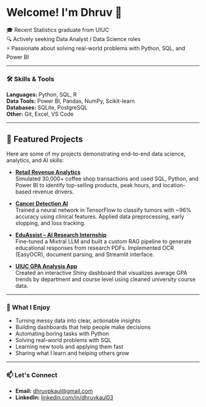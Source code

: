 # Welcome! I'm Dhruv 👋  

🎓 Recent Statistics graduate from UIUC  
🔍 Actively seeking Data Analyst / Data Science roles  
⚡ Passionate about solving real-world problems with Python, SQL, and Power BI  

---

### 🛠 Skills & Tools

**Languages:** Python, SQL, R  
**Data Tools:** Power BI, Pandas, NumPy, Scikit-learn  
**Databases:** SQLite, PostgreSQL  
**Other:** Git, Excel, VS Code

---

## 🚀 Featured Projects

Here are some of my projects demonstrating end-to-end data science, analytics, and AI skills:

- [**Retail Revenue Analytics**](https://github.com/dhruvkaul03/Retail-Revenue-Analytics)  
  Simulated 30,000+ coffee shop transactions and used SQL, Python, and Power BI to identify top-selling products, peak hours, and location-based revenue drivers.

- [**Cancer Detection AI**](https://github.com/dhruvkaul03/Cancer-Detection-AI)  
  Trained a neural network in TensorFlow to classify tumors with ~96% accuracy using clinical features. Applied data preprocessing, early stopping, and loss tracking.

- [**EduAssist – AI Research Internship**](https://github.com/dhruvkaul03/EduAssist-AI-Research-Internship)  
  Fine-tuned a Mixtral LLM and built a custom RAG pipeline to generate educational responses from research PDFs. Implemented OCR (EasyOCR), document parsing, and Streamlit interface.

- [**UIUC GPA Analysis App**](https://github.com/dhruvkaul03/R-Projects)  
  Created an interactive Shiny dashboard that visualizes average GPA trends by department and course level using cleaned university course data.

---

### 🎯 What I Enjoy

- Turning messy data into clear, actionable insights  
- Building dashboards that help people make decisions  
- Automating boring tasks with Python  
- Solving real-world problems with SQL  
- Learning new tools and applying them fast  
- Sharing what I learn and helping others grow  

---

### 📫 Let's Connect

- **Email:** dhruvpkaul@gmail.com  
- **LinkedIn:** [linkedin.com/in/dhruvkaul03](https://www.linkedin.com/in/dhruvkaul03/)
